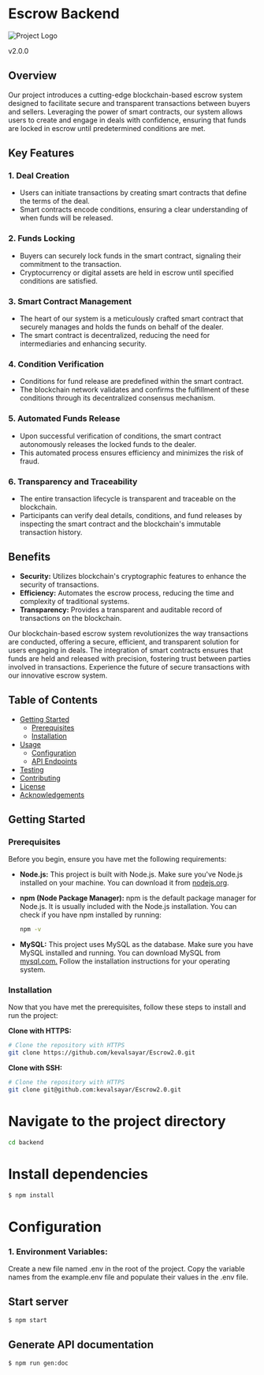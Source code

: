 # Escrow Backend

![Project Logo](https://scro.theblockchain.team/static/media/escrowproject-logo.bf84d5bf18f01f60a109.webp)

 v2.0.0
 
## Overview

Our project introduces a cutting-edge blockchain-based escrow system designed to facilitate secure and transparent transactions between buyers and sellers. Leveraging the power of smart contracts, our system allows users to create and engage in deals with confidence, ensuring that funds are locked in escrow until predetermined conditions are met.

## Key Features

### 1. Deal Creation

- Users can initiate transactions by creating smart contracts that define the terms of the deal.
- Smart contracts encode conditions, ensuring a clear understanding of when funds will be released.

### 2. Funds Locking

- Buyers can securely lock funds in the smart contract, signaling their commitment to the transaction.
- Cryptocurrency or digital assets are held in escrow until specified conditions are satisfied.

### 3. Smart Contract Management

- The heart of our system is a meticulously crafted smart contract that securely manages and holds the funds on behalf of the dealer.
- The smart contract is decentralized, reducing the need for intermediaries and enhancing security.

### 4. Condition Verification

- Conditions for fund release are predefined within the smart contract.
- The blockchain network validates and confirms the fulfillment of these conditions through its decentralized consensus mechanism.

### 5. Automated Funds Release

- Upon successful verification of conditions, the smart contract autonomously releases the locked funds to the dealer.
- This automated process ensures efficiency and minimizes the risk of fraud.

### 6. Transparency and Traceability

- The entire transaction lifecycle is transparent and traceable on the blockchain.
- Participants can verify deal details, conditions, and fund releases by inspecting the smart contract and the blockchain's immutable transaction history.

## Benefits

- **Security:** Utilizes blockchain's cryptographic features to enhance the security of transactions.
- **Efficiency:** Automates the escrow process, reducing the time and complexity of traditional systems.
- **Transparency:** Provides a transparent and auditable record of transactions on the blockchain.

Our blockchain-based escrow system revolutionizes the way transactions are conducted, offering a secure, efficient, and transparent solution for users engaging in deals. The integration of smart contracts ensures that funds are held and released with precision, fostering trust between parties involved in transactions. Experience the future of secure transactions with our innovative escrow system.

## Table of Contents

- [Getting Started](#getting-started)
  - [Prerequisites](#prerequisites)
  - [Installation](#installation)
- [Usage](#usage)
  - [Configuration](#configuration)
  - [API Endpoints](#api-endpoints)
- [Testing](#testing)
- [Contributing](#contributing)
- [License](#license)
- [Acknowledgements](#acknowledgements)

## Getting Started

### Prerequisites

Before you begin, ensure you have met the following requirements:

- **Node.js:** This project is built with Node.js. Make sure you've Node.js installed on your machine. You can download it from [nodejs.org](https://nodejs.org/).

- **npm (Node Package Manager):** npm is the default package manager for Node.js. It is usually included with the Node.js installation. You can check if you have npm installed by running:

  ```bash
  npm -v
  ```
- **MySQL:** This project uses MySQL as the database. Make sure you have MySQL installed and running. You can download MySQL from [mysql.com.](https://www.mysql.com/) Follow the installation instructions for your operating system.

### Installation

Now that you have met the prerequisites, follow these steps to install and run the project:

**Clone with HTTPS:**

```bash
# Clone the repository with HTTPS
git clone https://github.com/kevalsayar/Escrow2.0.git
```

**Clone with SSH:**

```bash
# Clone the repository with HTTPS
git clone git@github.com:kevalsayar/Escrow2.0.git
```

# Navigate to the project directory
```bash
cd backend
```

# Install dependencies
```bash
$ npm install
```

# Configuration

### 1. Environment Variables:
Create a new file named .env in the root of the project. Copy the variable names from the example.env file and populate their values in the .env file.

## Start server
```bash
$ npm start
```

## Generate API documentation
```bash
$ npm run gen:doc
```
